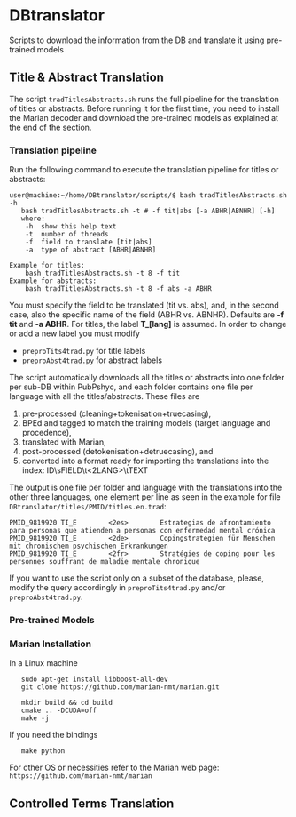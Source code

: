 # DBtranslator

Scripts to download the information from the DB and translate it using pre-trained models

## Title & Abstract Translation
The script ```tradTitlesAbstracts.sh``` runs the full pipeline for the translation of titles or abstracts. Before running it for the first time, you need to install the Marian decoder and download the pre-trained models as explained at the end of the section.

### Translation pipeline
Run the following command to execute the translation pipeline for titles or abstracts:
```
user@machine:~/home/DBtranslator/scripts/$ bash tradTitlesAbstracts.sh -h
   bash tradTitlesAbstracts.sh -t # -f tit|abs [-a ABHR|ABNHR] [-h] 
   where:
    -h  show this help text
    -t  number of threads
    -f  field to translate [tit|abs]
    -a  type of abstract [ABHR|ABNHR]
```
```
Example for titles:
    bash tradTitlesAbstracts.sh -t 8 -f tit
Example for abstracts:
    bash tradTitlesAbstracts.sh -t 8 -f abs -a ABHR
```

You must specify the field to be translated (tit vs. abs), and, in the second case, also the specific name of the field (ABHR vs. ABNHR). Defaults are **-f tit** and **-a ABHR**. For titles, the label **T_[lang]** is assumed. In order to change or add a new label you must modify
* `preproTits4trad.py` for title labels
* `preproAbst4trad.py` for abstract labels

The script automatically downloads all the titles or abstracts into one folder per sub-DB within PubPshyc, and each folder contains one file per language with all the titles/abstracts. These files are 
1.  pre-processed (cleaning+tokenisation+truecasing), 
2.  BPEd and tagged to match the training models (target language and procedence), 
3.  translated with Marian, 
4.  post-processed (detokenisation+detruecasing), and 
5.  converted into a format ready for importing the translations into the index:
    ID\sFIELD\t<2LANG>\tTEXT

The output is one file per folder and language with the translations into the other three languages, one element per line
as seen in the example for file ```DBtranslator/titles/PMID/titles.en.trad```:

```
PMID_9819920 TI_E        <2es>        Estrategias de afrontamiento para personas que atienden a personas con enfermedad mental crónica
PMID_9819920 TI_E        <2de>        Copingstrategien für Menschen mit chronischem psychischen Erkrankungen
PMID_9819920 TI_E        <2fr>        Stratégies de coping pour les personnes souffrant de maladie mentale chronique
```

If you want to use the script only on a subset of the database, please, modify the query accordingly in `preproTits4trad.py` and/or `preproAbst4trad.py`.

### Pre-trained Models

### Marian Installation
In a Linux machine
```
   sudo apt-get install libboost-all-dev
   git clone https://github.com/marian-nmt/marian.git
```

```cd marian
   mkdir build && cd build
   cmake .. -DCUDA=off
   make -j 
```

If you need the bindings
```
   make python
```
For other OS or necessities refer to the Marian web page:
```https://github.com/marian-nmt/marian```

## Controlled Terms Translation


